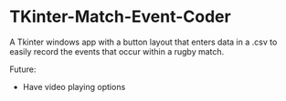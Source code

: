 # TKinter-Match-Event-Coder
A Tkinter windows app with a button layout that enters data in a .csv to easily record the events that occur within a rugby match. 

Future:
  - Have video playing options
